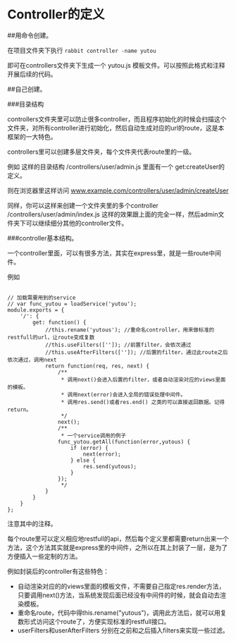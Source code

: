 Controller的定义
===============

##用命令创建。

在项目文件夹下执行 `rabbit controller -name yutou`

即可在controllers文件夹下生成一个 yutou.js 模板文件。可以按照此格式和注释开展后续的代码。

##自己创建。

###目录结构

controllers文件夹里可以防止很多controller，而且程序初始化的时候会扫描这个文件夹，对所有controller进行初始化，然后自动生成对应的url的route，这是本框架的一大特色。

controllers里可以创建多层文件夹，每个文件夹代表route里的一级。

例如 这样的目录结构 /controllers/user/admin.js 里面有一个 get:createUser的定义。

则在浏览器里这样访问 www.example.com/controllers/user/admin/createUser

同样，你可以这样来创建一个文件夹里的多个controller /controllers/user/admin/index.js 这样的效果跟上面的完全一样，然后admin文件夹下可以继续细分其他的controller文件。

###controller基本结构。

一个controller里面，可以有很多方法，其实在express里，就是一些route中间件。

例如

```

// 加载需要用到的service
// var func_yutou = loadService('yutou');
module.exports = {
    '/': {
        get: function() {
            //this.rename('yutous'); //重命名controller，用来做标准的restfull的url，让route变成复数
            //this.useFilters(['']); //前置filter，会依次通过
            //this.useAfterFilters(['']); //后置的filter，通过此route之后依次通过，调用next
            return function(req, res, next) {
                /**
                 * 调用next()会进入后置的filter，或者自动渲染对应的views里面的模板。
                 * 调用next(error)会进入全局的错误处理中间件。
                 * 调用res.send()或者res.end() 之类的可以直接返回数据。记得return。
                 */
                next();
                /**
                 * 一个service调用的例子
                func_yutou.getAll(function(error,yutous) {
                    if (error) {
                        next(error);
                    } else {
                        res.send(yutous);
                    }
                });
                 */
            }
        }
    }
};

```

注意其中的注释。

每个route里可以定义相应地restfull的api，然后每个定义里都需要return出来一个方法，这个方法其实就是express里的中间件，之所以在其上封装了一层，是为了方便插入一些定制的方法。

例如封装后的controller有这些特色：

* 自动渲染对应的的views里面的模板文件，不需要自己指定res.render方法，只要调用next()方法，当系统发现后面已经没有中间件的时候，就会自动去渲染模板。
* 重命名route，代码中得this.rename("yutous")，调用此方法后，就可以用复数形式访问这个route了，方便实现标准的restfull接口。
* userFilters和userAfterFilters 分别在之前和之后插入filters来实现一些过滤。
